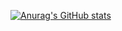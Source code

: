 [![Anurag's GitHub stats](https://github-readme-stats.vercel.app/api?username=adhamAR&count_private=true&theme=synthwave)](https://github.com/anuraghazra/github-readme-stats)
